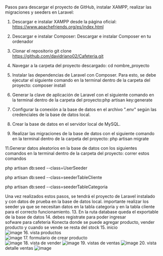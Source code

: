 Pasos para descargar el proyecto de GitHub, instalar XAMPP, realizar las migraciones y seeders en Laravel:

1. Descargar e instalar XAMPP desde la página oficial: https://www.apachefriends.org/es/index.html



3. Descargar e instalar Composer: Descargar e instalar Composer en tu ordenador
4.  Clonar el repositorio  git clone https://github.com/davidriano02/Cafeteria.git
5. Navegar a la carpeta del proyecto descargado: cd nombre_proyecto
5. Instalar las dependencias de Laravel con Composer. Para esto, se debe ejecutar el siguiente comando en    la    terminal dentro de la carpeta del proyecto: composer install
6. Generar la clave de aplicación de Laravel con el siguiente comando en la terminal dentro de la carpeta del proyecto:php artisan key:generate
8. Configurar la conexión a la base de datos en el archivo ".env" según las credenciales de la base de datos local.

9. Crear la base de datos en el servidor local de MySQL.

10. Realizar las migraciones de la base de datos con el siguiente comando en la terminal dentro de la carpeta del proyecto: php artisan migrate

11.Generar datos aleatorios en la base de datos con los siguientes comandos en la terminal dentro de la carpeta del proyecto:
correr estos comandos 

php artisan db:seed --class=UserSeeder

php artisan db:seed --class=seederTableCliente

php artisan db:seed --class=seederTableCategoria

Una vez realizados estos pasos, se tendrá el proyecto de Laravel instalado y con datos de prueba en la base de datos local. importante realizar los seeder  ya que se necesitan datos en la tabla categoria y en la tabla cliente para el correcto funcionamiento.
13. En la ruta database queda el exportable de la base de datos 
14. debes registrate para poder ingresar  
sofware para cafeteria Konecta donde se puede agregar producto, vender producto y cuando se vende se resta del stock 
15. inicio  
 ![image](https://github.com/davidriano02/Cafeteria/assets/132162397/380d388c-7ace-4219-aa76-087dd3c6e2e5)
16. vista productos  
![image](https://github.com/davidriano02/Cafeteria/assets/132162397/a790c802-f3b1-40d0-b3a9-f175086926ab)
17. formulario de crear producto  
![image](https://github.com/davidriano02/Cafeteria/assets/132162397/2f9ee1a9-7871-4e60-adff-da3d2c911878)
18. vista de vender 
![image](https://github.com/davidriano02/Cafeteria/assets/132162397/fc369bf1-0fa4-4876-98d4-6502d4e2c3f5)
19. vistas de ventas 
 ![image](https://github.com/davidriano02/Cafeteria/assets/132162397/7471aa61-ff32-4003-ab37-80194f676df6)
20. vista detalle ventas 
 ![image](https://github.com/davidriano02/Cafeteria/assets/132162397/df60bf0a-8392-421a-a9b9-93a6467724c3)






